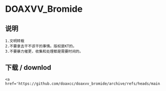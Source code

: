 # DOAXVV_Bromide

## 说明
```
1.文明转载
2.不要拿去干不该干的事情。版权是KT的。
3.不要暴力催更，收集和处理都是需要时间的。
```
## 下载 / downlod
```
<a href='https://github.com/doaxcc/doaxvv_bromide/archive/refs/heads/main.zip'>https://github.com/doaxcc/doaxvv_bromide/archive/refs/heads/main.zip</a>
```
